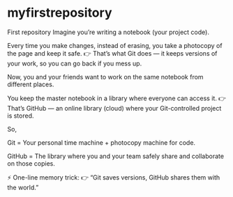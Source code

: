 # myfirstrepository
First repository
Imagine you’re writing a notebook (your project code).

Every time you make changes, instead of erasing, you take a photocopy of the page and keep it safe.
👉 That’s what Git does — it keeps versions of your work, so you can go back if you mess up.

Now, you and your friends want to work on the same notebook from different places.

You keep the master notebook in a library where everyone can access it.
👉 That’s GitHub — an online library (cloud) where your Git-controlled project is stored.

So,

Git = Your personal time machine + photocopy machine for code.

GitHub = The library where you and your team safely share and collaborate on those copies.

⚡ One-line memory trick:
👉 “Git saves versions, GitHub shares them with the world.”
